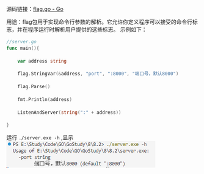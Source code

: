源码链接：[flag.go - Go](https://cs.opensource.google/go/go/+/refs/tags/go1.24.3:src/flag/flag.go)

用途：flag包用于实现命令行参数的解析。它允许你定义程序可以接受的命令行标志，并在程序运行时解析用户提供的这些标志。
示例如下：
```go
//server.go
func main(){

    var address string

    flag.StringVar(&address, "port", ":8000", "端口号，默认8000")

    flag.Parse()

    fmt.Println(address)

    ListenAndServer(string(":" + address))

}
```

运行 `./server.exe -h` ,显示
![](attachments/1746696535499_d.png)

